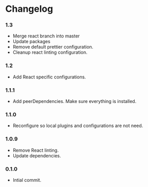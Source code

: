 # Changelog

### 1.3
- Merge react branch into master
- Update packages
- Remove default prettier configuration.
- Cleanup react linting configuration.

### 1.2
- Add React specific configurations.

### 1.1.1
- Add peerDependencies. Make sure everything is installed.

### 1.1.0

- Reconfigure so local plugins and configurations are not need.

### 1.0.9

- Remove React linting.
- Update dependencies.

### 0.1.0

- Intial commit.
